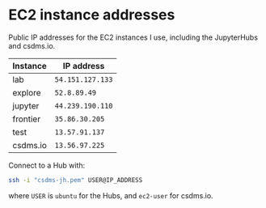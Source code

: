 # EC2 instance addresses

Public IP addresses for the EC2 instances I use,
including the JupyterHubs and csdms.io.

| **Instance** | **IP address**
| ---          | ---
| lab          | `54.151.127.133`
| explore      | `52.8.89.49`
| jupyter      | `44.239.190.110`
| frontier     | `35.86.30.205`
| test         | `13.57.91.137`
| csdms.io     | `13.56.97.225`

Connect to a Hub with:
```sh
ssh -i "csdms-jh.pem" USER@IP_ADDRESS
```
where `USER` is `ubuntu` for the Hubs,
and `ec2-user` for csdms.io.
